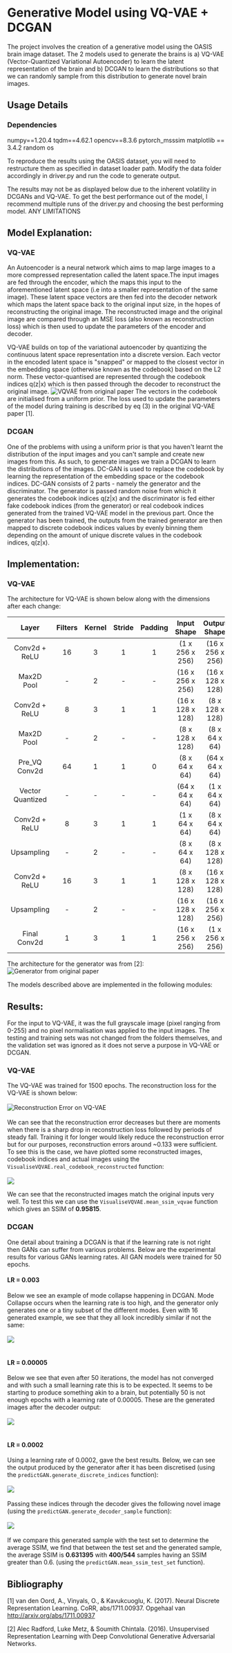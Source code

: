 # Generative Model using VQ-VAE + DCGAN
The project involves the creation of a generative model using the OASIS brain image dataset. The 2 models used to generate
the brains is a) VQ-VAE (Vector-Quantized Variational Autoencoder) to learn the latent representation of the brain and 
b) DCGAN to learn the distributions so that we can randomly sample from this distribution to generate novel brain 
images.

## Usage Details
### Dependencies
numpy==1.20.4
tqdm==4.62.1
opencv==8.3.6
pytorch_msssim
matplotlib == 3.4.2
random
os

To reproduce the results using the OASIS dataset, you will need to restructure them as specified in dataset loader
path. Modify the data folder accordingly in driver.py and run the code to generate output. 

The results may not be as displayed below due to the inherent volatility in DCGANs and VQ-VAE. To get the best performance
out of the model, I recommend multiple runs of the driver.py and choosing the best performing model. ANY LIMITATIONS


## Model Explanation:
### VQ-VAE
An Autoencoder is a neural network which aims to map large images to a more compressed representation called the latent
space.The input images are fed through the encoder, which the maps this input to the aforementioned latent space (i.e
into a smaller representation of the same image). These latent space vectors are then fed into the decoder network
which maps the latent space back to the original input size, in the hopes of reconstructing the original image. The
reconstructed image and the original image are compared through an MSE loss (also known as reconstruction loss) 
which is then used to update the parameters of the encoder and decoder.

VQ-VAE builds on top of the variational autoencoder by quantizing the continuous latent space representation into a
discrete version. Each vector in the encoded latent space is "snapped" or mapped to the closest vector in the embedding 
space (otherwise  known as the codebook) based on the L2 norm. These vector-quantised are represented through the 
codebook indices q(z|x) which is then passed through the decoder to reconstruct the original image.
![VQVAE from original paper](./images/vqvae_diagram.png)
The vectors in the codebook are initialised from a uniform prior. The loss used to update the parameters of the model
during training is described by eq (3) in the original VQ-VAE paper [1].

### DCGAN
One of the problems with using a uniform prior is that you haven't learnt the distribution of the input images and 
you can't sample and create new images from this. As such, to generate images we train a DCGAN to learn the distributions
of the images. DC-GAN is used to replace the codebook by learning the representation of the embedding space or the 
codebook indices. DC-GAN consists of 2 parts - namely the generator and the discriminator. The generator is passed 
random noise from which it generates the codebook indices q(z|x) and the discriminator is fed either fake codebook 
indices (from the generator) or real codebook indices generated from the trained VQ-VAE model in the previous part. Once
the generator has been trained, the outputs from the trained generator are then mapped to discrete codebook indices
values by evenly binning them depending on the amount of unique discrete values in the codebook indices, q(z|x).

## Implementation:
### VQ-VAE
The architecture for VQ-VAE is shown below along with the dimensions after each change: 

Layer | Filters | Kernel | Stride | Padding | Input Shape | Output Shape 
:---: | :---: | :---: | :---: | :---: | :---: | :---: 
Conv2d + ReLU | 16 | 3 | 1 | 1 | (1 x 256 x 256) | (16 x 256 x 256) 
Max2D Pool | - | 2 | - | - | (16 x 256 x 256) | (16 x 128 x 128) 
Conv2d + ReLU | 8 | 3 | 1 | 1 | (16 x 128 x 128) | (8 x 128 x 128) 
Max2D Pool | - | 2 | - | - | (8 x 128 x 128) | (8 x 64 x 64) 
Pre_VQ Conv2d  | 64 | 1 | 1 | 0 | (8 x 64 x 64) | (64 x 64 x 64) 
Vector Quantized | - | - | - | - | (64 x 64 x 64) | (1 x 64 x 64) 
Conv2d + ReLU | 8 | 3 | 1 | 1 | (1 x 64 x 64) | (8 x 64 x 64) 
Upsampling | - | 2 | - | - | (8 x 64 x 64)  | (8 x 128 x 128)  
Conv2d + ReLU | 16 | 3 | 1 | 1 | (8 x 128 x 128) | (16 x 128 x 128) 
Upsampling | - | 2 | - | - | (16 x 128 x 128)  | (16 x 256 x 256)  
Final Conv2d  | 1 | 3 | 1 | 1 | (16 x 256 x 256) | (1 x 256 x 256) 

The architecture for the generator was from [2]: <br/>
![Generator from original paper](./images/generator.PNG)

The models described above are implemented in the following modules: 

## Results:
For the input to VQ-VAE, it was the full grayscale image (pixel ranging from  0-255) and no pixel normalisation was 
applied to the input images. The testing and training sets was not changed from the folders themselves, and the validation
set was ignored as it does not serve a purpose in VQ-VAE or DCGAN.
### VQ-VAE
The VQ-VAE was trained for 1500 epochs.  The reconstruction loss for the VQ-VAE is shown below:
<br/><br/>
![Reconstruction Error on VQ-VAE](./images/recon_error_me.png)
<br/> <br/> We can see that the reconstruction error decreases but there are moments when there is a sharp drop in reconstruction
loss followed by periods of steady fall. Training it for longer would likely reduce the reconstruction error but
for our purposes, reconstruction errors around ~0.133 were sufficient. To see this is the case, we have plotted some
reconstructed images, codebook indices and actual images using the `VisualiseVQVAE.real_codebook_reconstructed` 
function: <br/> <br/> 
![](./images/OG_code_Recon.png)

We can see that the reconstructed images match the original inputs very well. To test this we can use the 
`VisualiseVQVAE.mean_ssim_vqvae` function which gives an SSIM of **0.95815**.

### DCGAN
One detail about training a DCGAN is that if the learning rate is not right then GANs can suffer from various problems.
Below are the experimental results for various GANs learning rates. All GAN models were trained for 50 epochs.
#### LR = 0.003
Below we see an example of mode collapse happening in DCGAN. Mode Collapse occurs when the learning rate is too high,
and the generator only generates one or a tiny subset of the different modes. Even with 16 generated example, we see
that they all look incredibly similar if not the same:
<br/> <br/> 
![](./images/mode_collapse.png)
<br/> <br/> 

#### LR = 0.00005
Below we see that even after 50 iterations, the model has not converged and with such a small learning rate this is to
be expected. It seems to be starting to produce something akin to a brain, but potentially 50 is not enough epochs with
a learning rate of 0.00005. These are the generated images after the decoder output:
<br/> <br/> 
![](./images/lr_0.0005_fig.png)
<br/> <br/> 

#### LR = 0.0002
Using a learning rate of 0.0002, gave the best results. Below, we can see the output produced by the generator after
it has been discretised (using the `predictGAN.generate_discrete_indices` function): 
<br/> <br/> 
![](./images/brain_index.png)
<br/> <br/> 
Passing these indices through the decoder gives the following novel image (using the 
`predictGAN.generate_decoder_sample` function): 
<br/> <br/> 
![](./images/generated_brain_gan.png)
<br/> <br/> 
If we compare this generated sample with the test set to determine the average SSIM, we find that between the test
set and the generated sample, the average SSIM is **0.631395** with **400/544** samples having an SSIM greater than 0.6. 
(using the `predictGAN.mean_ssim_test_set` function).


## Bibliography
[1] van den Oord, A., Vinyals, O., & Kavukcuoglu, K. (2017). Neural Discrete Representation Learning. CoRR, 
abs/1711.00937. Opgehaal van http://arxiv.org/abs/1711.00937

[2] Alec Radford, Luke Metz, & Soumith Chintala. (2016). Unsupervised Representation Learning with Deep 
Convolutional Generative Adversarial Networks.